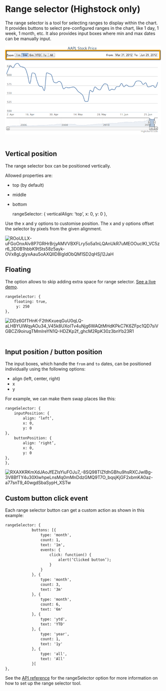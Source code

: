 Range selector (Highstock only)
================

The range selector is a tool for selecting ranges to display within the chart. It provides buttons to select pre-configured ranges in the chart, like 1 day, 1 week, 1 month, etc. It also provides input boxes where min and max dates can be manually input.

![rangeSelector.png](rangeSelector.png) 

Vertical position
-----------------

The range selector box can be positioned vertically.

Allowed properties are:

*   top (by default)
*   middle
*   bottom

    
    rangeSelector: {
    	verticalAlign: ‘top’,
    	x: 0,
    	y: 0
    },
    

Use the x and y options to customise position. The x and y options offset the selector by pixels from the given alignment.

![ROoULLX-uFGoOnxAlv8P7GRHrBrjyAMVVBXFLry5o5a1nLQAnUkR7uMEOOuclKI_VC5zr6_3D0B1hbbK9tSts58z5ayk-OVx8gLgIyxAau5oAXQIID8IgIdObQM1SD2qHSj12JaH](https://lh3.googleusercontent.com/ROoULLX-uFGoOnxAlv8P7GRHrBrjyAMVVBXFLry5o5a1nLQAnUkR7uMEOOuclKI_VC5zr6_3D0B1hbbK9tSts58z5ayk-OVx8gLgIyxAau5oAXQIID8IgIdObQM1SD2qHSj12JaH)

Floating
--------

The option allows to skip adding extra space for range selector. [See a live demo](http://jsfiddle.net/gh/get/library/pure/highcharts/highcharts/tree/master/samples/stock/rangeselector/floating/).

    
    rangeSelector: {
    	floating: true,
         y: 250 
    },
    

![DDz6GfTHnK-F2thKxueqGuU0qLQ-aLHBYUlWqyAOu34_V45k8UXoITv4uNjg6WAQtMHdKPkC7K6ZFpc1QD7siVGBCZi9oirugTMmIreYN1Q-HDZKp2f_ghcM2RpK30z3bnYb23R1](https://lh3.googleusercontent.com/DDz6GfTHnK-F2thKxueqGuU0qLQ-aLHBYUlWqyAOu34_V45k8UXoITv4uNjg6WAQtMHdKPkC7K6ZFpc1QD7siVGBCZi9oirugTMmIreYN1Q-HDZKp2f_ghcM2RpK30z3bnYb23R1) 

Input position / button position
--------------------------------

The input boxes, which handle the `from` and `to` dates, can be positioned individually using the following options:

*   align (left, center, right)
*   x
*   y

For example, we can make them swap places like this:

    
    rangeSelector: {
    	inputPosition: {
    		align: ‘left’,
    		x: 0,
    		y: 0
    },
    	buttonPosition: {
    		align: ‘right’,
    		x: 0,
    		y: 0
    },
    },
    

![RXAXKRKmXdJAoJfEZIsYiuFOJu7_-8SQ98TIZfdhGBhu9hsRXCJwlBg-3V8BfTY4u30XIwhpeLnsMq0mMnDdzGMQ9T7O_bqsjKjGF2xbmKA0az-a77snT9_40wgdSbaSypH_XSTw](https://lh5.googleusercontent.com/RXAXKRKmXdJAoJfEZIsYiuFOJu7_-8SQ98TIZfdhGBhu9hsRXCJwlBg-3V8BfTY4u30XIwhpeLnsMq0mMnDdzGMQ9T7O_bqsjKjGF2xbmKA0az-a77snT9_40wgdSbaSypH_XSTw)

Custom button click event
-------------------------

Each range selector button can get a custom action as shown in this example:

    
    rangeSelector: {
    			buttons: [{
    				type: 'month',
    				count: 1,
    				text: '1m',
    				events: {
    					click: function() {
    						alert(‘Clicked button’);
    					}
    				}
    			}, {
    				type: 'month',
    				count: 3,
    				text: '3m'
    			}, {
    				type: 'month',
    				count: 6,
    				text: '6m'
    			}, {
    				type: 'ytd',
    				text: 'YTD'
    			}, {
    				type: 'year',
    				count: 1,
    				text: '1y'
    			}, {
    				type: 'all',
    				text: 'All'
    			}[
    },
    

See the [API reference](http://api.highcharts.com/highstock/rangeSelector) for the rangeSelector option for more information on how to set up the range selector tool.
